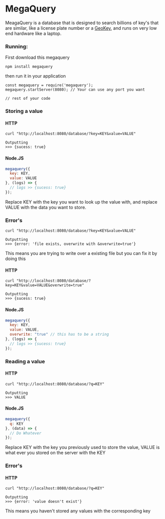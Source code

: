 # MegaQuery
MeagaQuery is a database that is designed to search billions of key's that are similar, like a license plate number or a [GeoKey](https://github.com/lakefox/geokey), and runs on very low end hardware like a laptop.

### Running:

First download this megaquery
```
npm install megaquery
```
then run it in your application 
```
const megaquery = require('megaquery');
megaquery.startServer(8080); // Your can use any port you want

// rest of your code
```

### Storing a value
#### HTTP

```
curl "http://localhost:8080/database/?key=KEY&value=VALUE"

Outputting
>>> {sucess: true}
```
#### Node.JS
``` javascript
megaquery({
  key: KEY,
  value: VALUE
}, (logs) => {
  // logs >> {sucess: true}
});
```
Replace KEY with the key you want to look up the value with, and replace VALUE with the data you want to store.

### Error's
```
curl "http://localhost:8080/database/?key=KEY&value=VALUE"

Outputting
>>> {error: 'file exists, overwrite with &overwrite=true'}
```
This means you are trying to write over a existing file but you can fix it by doing this
#### HTTP
```
curl "http://localhost:8080/database/?key=KEY&value=VALUE&overwrite=true"

Outputting
>>> {sucess: true}
```
#### Node.JS
``` javascript
megaquery({
  key: KEY,
  value: VALUE,
  overwrite: "true" // this has to be a string
}, (logs) => {
  // logs >> {sucess: true}
});
```
### Reading a value
#### HTTP
```
curl "http://localhost:8080/database/?q=KEY"

Outputting
>>> VALUE
```
#### Node.JS
``` javascript
megaquery({
  q: KEY
}, (data) => {
  // Do Whatever
});
```
Replace KEY with the key you previously used to store the value, VALUE is what ever you stored on the server with the KEY

### Error's
#### HTTP
```
curl "http://localhost:8080/database/?q=KEY"

Outputting
>>> {error: 'value doesn't exist'}
```
This means you haven't stored any values with the corresponding key
